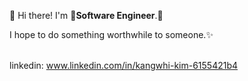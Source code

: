 <!--
**Kangwhi/Kangwhi** is a ✨ _special_ ✨ repository because its `README.md` (this file) appears on your GitHub profile.

Here are some ideas to get you started:

- 🔭 I’m currently working on ...
- 🌱 I’m currently learning ...
- 👯 I’m looking to collaborate on ...
- 🤔 I’m looking for help with ...
- 💬 Ask me about ...
- 📫 How to reach me: ...
- 😄 Pronouns: ...
- ⚡ Fun fact: ...
-->
<p>
  👋 Hi there! I'm <b>Software Engineer</b>.🚀<br/>
    
  I hope to do something worthwhile to someone.✨ <br/><br/>

  linkedin: www.linkedin.com/in/kangwhi-kim-6155421b4
</p>



